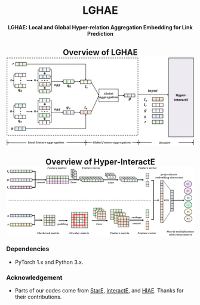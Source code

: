 <h1 align="center">
  LGHAE
</h1>
<h4 align="center">LGHAE: Local and Global Hyper-relation Aggregation Embedding for Link Prediction</h4>
<h2 align="center">
  Overview of LGHAE
  <img align="center"  src="./overview.png" alt="...">
</h2>
<h2 align="center">
  Overview of Hyper-InteractE
  <img align="center"  src="./overview2.png" alt="...">
</h2>

### Dependencies

- PyTorch 1.x and Python 3.x.
  
### Acknowledgement

- Parts of our codes come from [StarE](https://github.com/migalkin/StarE), [InteractE](https://github.com/malllabiisc/InteractE), and [HIAE](https://github.com/yuanpeikai/HIAE). Thanks for their contributions.



